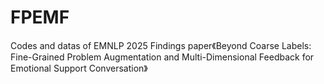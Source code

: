 # FPEMF
Codes and datas of EMNLP 2025 Findings paper《Beyond Coarse Labels: Fine-Grained Problem Augmentation and Multi-Dimensional Feedback for Emotional Support Conversation》
